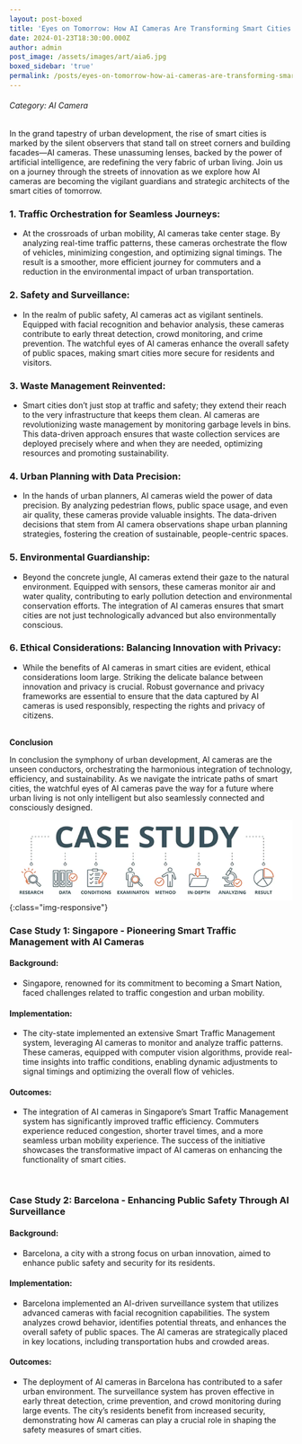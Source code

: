 ```yaml
---
layout: post-boxed
title: 'Eyes on Tomorrow: How AI Cameras Are Transforming Smart Cities'
date: 2024-01-23T18:30:00.000Z
author: admin
post_image: /assets/images/art/aia6.jpg
boxed_sidebar: 'true'
permalink: /posts/eyes-on-tomorrow-how-ai-cameras-are-transforming-smart-cities
---
```


###### Category: AI Camera

In the grand tapestry of urban development, the rise of smart cities is marked by the silent observers that stand tall on street corners and building facades—AI cameras. These unassuming lenses, backed by the power of artificial intelligence, are redefining the very fabric of urban living. Join us on a journey through the streets of innovation as we explore how AI cameras are becoming the vigilant guardians and strategic architects of the smart cities of tomorrow.

### 1. Traffic Orchestration for Seamless Journeys:

* At the crossroads of urban mobility, AI cameras take center stage. By analyzing real-time traffic patterns, these cameras orchestrate the flow of vehicles, minimizing congestion, and optimizing signal timings. The result is a smoother, more efficient journey for commuters and a reduction in the environmental impact of urban transportation.

### 2. Safety and Surveillance:

* In the realm of public safety, AI cameras act as vigilant sentinels. Equipped with facial recognition and behavior analysis, these cameras contribute to early threat detection, crowd monitoring, and crime prevention. The watchful eyes of AI cameras enhance the overall safety of public spaces, making smart cities more secure for residents and visitors.

### 3. Waste Management Reinvented:

* Smart cities don’t just stop at traffic and safety; they extend their reach to the very infrastructure that keeps them clean. AI cameras are revolutionizing waste management by monitoring garbage levels in bins. This data-driven approach ensures that waste collection services are deployed precisely where and when they are needed, optimizing resources and promoting sustainability.

### 4. Urban Planning with Data Precision:

* In the hands of urban planners, AI cameras wield the power of data precision. By analyzing pedestrian flows, public space usage, and even air quality, these cameras provide valuable insights. The data-driven decisions that stem from AI camera observations shape urban planning strategies, fostering the creation of sustainable, people-centric spaces.

### 5. Environmental Guardianship:

* Beyond the concrete jungle, AI cameras extend their gaze to the natural environment. Equipped with sensors, these cameras monitor air and water quality, contributing to early pollution detection and environmental conservation efforts. The integration of AI cameras ensures that smart cities are not just technologically advanced but also environmentally conscious.

### 6. Ethical Considerations: Balancing Innovation with Privacy:

* While the benefits of AI cameras in smart cities are evident, ethical considerations loom large. Striking the delicate balance between innovation and privacy is crucial. Robust governance and privacy frameworks are essential to ensure that the data captured by AI cameras is used responsibly, respecting the rights and privacy of citizens.

<br>
<b>Conclusion</b>
<p>
In conclusion the symphony of urban development, AI cameras are the unseen conductors, orchestrating the harmonious integration of technology, efficiency, and sustainability. As we navigate the intricate paths of smart cities, the watchful eyes of AI cameras pave the way for a future where urban living is not only intelligent but also seamlessly connected and consciously designed.
</p>

![Image Using Kramdown](/assets/images/art/case.png){:class="img-responsive"}

### Case Study 1: Singapore - Pioneering Smart Traffic Management with AI Cameras

#### Background:

* Singapore, renowned for its commitment to becoming a Smart Nation, faced challenges related to traffic congestion and urban mobility.

#### Implementation:

* The city-state implemented an extensive Smart Traffic Management system, leveraging AI cameras to monitor and analyze traffic patterns. These cameras, equipped with computer vision algorithms, provide real-time insights into traffic conditions, enabling dynamic adjustments to signal timings and optimizing the overall flow of vehicles.

#### Outcomes:

* The integration of AI cameras in Singapore’s Smart Traffic Management system has significantly improved traffic efficiency. Commuters experience reduced congestion, shorter travel times, and a more seamless urban mobility experience. The success of the initiative showcases the transformative impact of AI cameras on enhancing the functionality of smart cities.

<br>

### Case Study 2: Barcelona - Enhancing Public Safety Through AI Surveillance

#### Background:

* Barcelona, a city with a strong focus on urban innovation, aimed to enhance public safety and security for its residents.

#### Implementation:

* Barcelona implemented an AI-driven surveillance system that utilizes advanced cameras with facial recognition capabilities. The system analyzes crowd behavior, identifies potential threats, and enhances the overall safety of public spaces. The AI cameras are strategically placed in key locations, including transportation hubs and crowded areas.

#### Outcomes:

* The deployment of AI cameras in Barcelona has contributed to a safer urban environment. The surveillance system has proven effective in early threat detection, crime prevention, and crowd monitoring during large events. The city’s residents benefit from increased security, demonstrating how AI cameras can play a crucial role in shaping the safety measures of smart cities.
